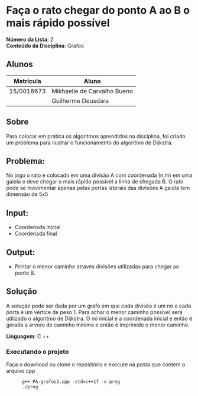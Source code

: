 # Faça o rato chegar do ponto A ao B o mais rápido possível

**Número da Lista**: 2<br>
**Conteúdo da Disciplina**: Grafos<br>

## Alunos
|Matrícula | Aluno |
| -- | -- |
| 15/0018673  |  Mikhaelle de Carvalho Bueno |
|   |  Guilherme Deusdara |

## Sobre 

Para colocar em prática os algoritmos aprendidos na disciplina, foi criado um problema para ilustrar o funcionamento do algoritmo de Dijkstra.

## Problema:

No jogo o rato é colocado em uma divisão A com coordenada (n,m) em uma gaiola e deve chegar o mais rápido possível a linha de chegada B. O rato pode se movimentar apenas pelas portas laterais das divisões  A gaiola tem dimensão de 5x5

## Input:

- Coordenada inicial 
- Coordenada final

## Output:

- Printar o menor caminho através divisões utilizadas para chegar ao ponto B.

## Solução
A solução pode ser dada por um grafo em que cada divisão é um nó e cada porta é um vértice de peso 1. Para achar o menor caminho possível será utilizado o algoritmo de Dijkstra. O nó inicial é a coordenada inicial e então é gerada a arvore de caminho minimo e então é imprimido o menor caminho.

**Linguagem**: C ++

### Executando o projeto

Faça o download ou clone o repositório e execute na pasta que contem o arquivo cpp

          g++ PA-grafos2.cpp -std=c++17 -o prog
          ./prog
  
